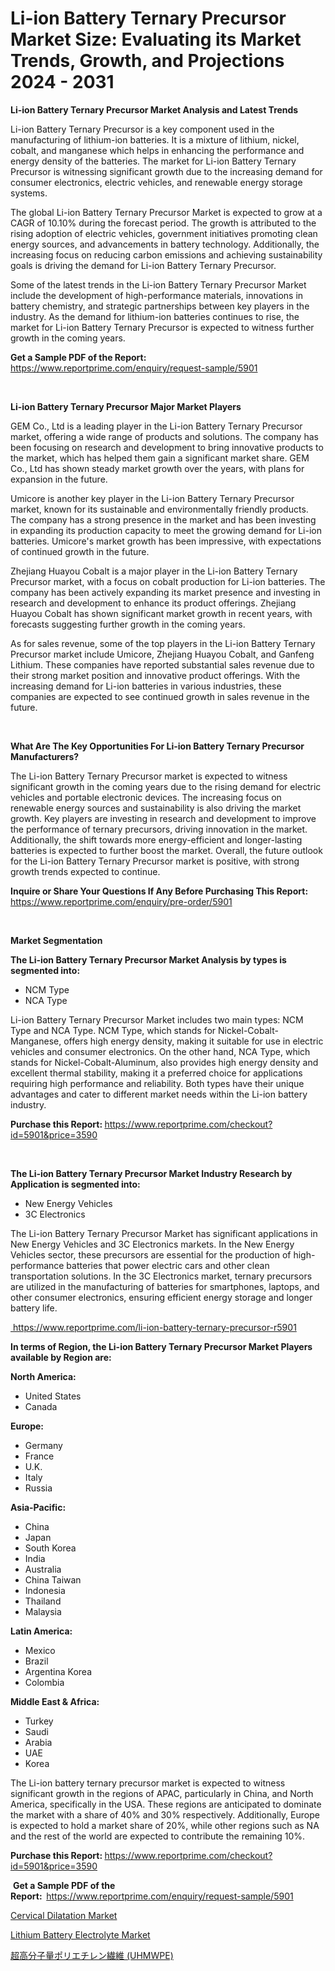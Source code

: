 <p><h1>Li-ion Battery Ternary Precursor Market Size: Evaluating its Market Trends, Growth, and Projections 2024 - 2031</h1></p><p><strong>Li-ion Battery Ternary Precursor Market Analysis and Latest Trends</strong></p>
<p><p>Li-ion Battery Ternary Precursor is a key component used in the manufacturing of lithium-ion batteries. It is a mixture of lithium, nickel, cobalt, and manganese which helps in enhancing the performance and energy density of the batteries. The market for Li-ion Battery Ternary Precursor is witnessing significant growth due to the increasing demand for consumer electronics, electric vehicles, and renewable energy storage systems.</p><p>The global Li-ion Battery Ternary Precursor Market is expected to grow at a CAGR of 10.10% during the forecast period. The growth is attributed to the rising adoption of electric vehicles, government initiatives promoting clean energy sources, and advancements in battery technology. Additionally, the increasing focus on reducing carbon emissions and achieving sustainability goals is driving the demand for Li-ion Battery Ternary Precursor.</p><p>Some of the latest trends in the Li-ion Battery Ternary Precursor Market include the development of high-performance materials, innovations in battery chemistry, and strategic partnerships between key players in the industry. As the demand for lithium-ion batteries continues to rise, the market for Li-ion Battery Ternary Precursor is expected to witness further growth in the coming years.</p></p>
<p><strong>Get a Sample PDF of the Report:&nbsp;</strong> <a href="https://www.reportprime.com/enquiry/request-sample/5901">https://www.reportprime.com/enquiry/request-sample/5901</a></p>
<p>&nbsp;</p>
<p><strong>Li-ion Battery Ternary Precursor Major Market Players</strong></p>
<p><p>GEM Co., Ltd is a leading player in the Li-ion Battery Ternary Precursor market, offering a wide range of products and solutions. The company has been focusing on research and development to bring innovative products to the market, which has helped them gain a significant market share. GEM Co., Ltd has shown steady market growth over the years, with plans for expansion in the future.</p><p>Umicore is another key player in the Li-ion Battery Ternary Precursor market, known for its sustainable and environmentally friendly products. The company has a strong presence in the market and has been investing in expanding its production capacity to meet the growing demand for Li-ion batteries. Umicore's market growth has been impressive, with expectations of continued growth in the future.</p><p>Zhejiang Huayou Cobalt is a major player in the Li-ion Battery Ternary Precursor market, with a focus on cobalt production for Li-ion batteries. The company has been actively expanding its market presence and investing in research and development to enhance its product offerings. Zhejiang Huayou Cobalt has shown significant market growth in recent years, with forecasts suggesting further growth in the coming years.</p><p>As for sales revenue, some of the top players in the Li-ion Battery Ternary Precursor market include Umicore, Zhejiang Huayou Cobalt, and Ganfeng Lithium. These companies have reported substantial sales revenue due to their strong market position and innovative product offerings. With the increasing demand for Li-ion batteries in various industries, these companies are expected to see continued growth in sales revenue in the future.</p></p>
<p>&nbsp;</p>
<p><strong>What Are The Key Opportunities For Li-ion Battery Ternary Precursor Manufacturers?</strong></p>
<p><p>The Li-ion Battery Ternary Precursor market is expected to witness significant growth in the coming years due to the rising demand for electric vehicles and portable electronic devices. The increasing focus on renewable energy sources and sustainability is also driving the market growth. Key players are investing in research and development to improve the performance of ternary precursors, driving innovation in the market. Additionally, the shift towards more energy-efficient and longer-lasting batteries is expected to further boost the market. Overall, the future outlook for the Li-ion Battery Ternary Precursor market is positive, with strong growth trends expected to continue.</p></p>
<p><strong>Inquire or Share Your Questions If Any Before Purchasing This Report:</strong> <a href="https://www.reportprime.com/enquiry/pre-order/5901">https://www.reportprime.com/enquiry/pre-order/5901</a></p>
<p>&nbsp;</p>
<p><strong>Market Segmentation</strong></p>
<p><strong>The Li-ion Battery Ternary Precursor Market Analysis by types is segmented into:</strong></p>
<p><ul><li>NCM Type</li><li>NCA Type</li></ul></p>
<p><p>Li-ion Battery Ternary Precursor Market includes two main types: NCM Type and NCA Type. NCM Type, which stands for Nickel-Cobalt-Manganese, offers high energy density, making it suitable for use in electric vehicles and consumer electronics. On the other hand, NCA Type, which stands for Nickel-Cobalt-Aluminum, also provides high energy density and excellent thermal stability, making it a preferred choice for applications requiring high performance and reliability. Both types have their unique advantages and cater to different market needs within the Li-ion battery industry.</p></p>
<p><strong>Purchase this Report:&nbsp;</strong><a href="https://www.reportprime.com/checkout?id=5901&price=3590">https://www.reportprime.com/checkout?id=5901&price=3590</a></p>
<p>&nbsp;</p>
<p><strong>The Li-ion Battery Ternary Precursor Market Industry Research by Application is segmented into:</strong></p>
<p><ul><li>New Energy Vehicles</li><li>3C Electronics</li></ul></p>
<p><p>The Li-ion Battery Ternary Precursor Market has significant applications in New Energy Vehicles and 3C Electronics markets. In the New Energy Vehicles sector, these precursors are essential for the production of high-performance batteries that power electric cars and other clean transportation solutions. In the 3C Electronics market, ternary precursors are utilized in the manufacturing of batteries for smartphones, laptops, and other consumer electronics, ensuring efficient energy storage and longer battery life.</p></p>
<p><a href="https://www.reportprime.com/li-ion-battery-ternary-precursor-r5901">&nbsp;https://www.reportprime.com/li-ion-battery-ternary-precursor-r5901</a></p>
<p><strong>In terms of Region, the Li-ion Battery Ternary Precursor Market Players available by Region are:</strong></p>
<p>
    <p> <strong> North America: </strong>
        <ul>
            <li>United States</li>
            <li>Canada</li>
        </ul>
        </p> 
    <p> <strong> Europe: </strong>
        <ul>
            <li>Germany</li>
            <li>France</li>
            <li>U.K.</li>
            <li>Italy</li>
            <li>Russia</li>
        </ul>
        </p> 
    <p> <strong> Asia-Pacific: </strong>
        <ul>
            <li>China</li>
            <li>Japan</li>
            <li>South Korea</li>
            <li>India</li>
            <li>Australia</li>
            <li>China Taiwan</li>
            <li>Indonesia</li>
            <li>Thailand</li>
            <li>Malaysia</li>
        </ul>
        </p> 
    <p> <strong> Latin America: </strong>
        <ul>
            <li>Mexico</li>
            <li>Brazil</li>
            <li>Argentina Korea</li>
            <li>Colombia</li>
        </ul>
        </p> 
    <p> <strong> Middle East & Africa: </strong>
        <ul>
            <li>Turkey</li>
            <li>Saudi</li>
            <li>Arabia</li>
            <li>UAE</li>
            <li>Korea</li>
        </ul>
    </p>
    </p>
<p><p>The Li-ion battery ternary precursor market is expected to witness significant growth in the regions of APAC, particularly in China, and North America, specifically in the USA. These regions are anticipated to dominate the market with a share of 40% and 30% respectively. Additionally, Europe is expected to hold a market share of 20%, while other regions such as NA and the rest of the world are expected to contribute the remaining 10%.</p></p>
<p><strong>Purchase this Report: </strong><a href="https://www.reportprime.com/checkout?id=5901&price=3590">https://www.reportprime.com/checkout?id=5901&price=3590</a></p>
<p>&nbsp;<strong>Get a Sample PDF of the Report:&nbsp;&nbsp;</strong><a href="https://www.reportprime.com/enquiry/request-sample/5901">https://www.reportprime.com/enquiry/request-sample/5901</a></p>
<p><strong></strong></p>
<p><p><a href="https://medium.com/@m.muhlisin.sin_83756/global-cervical-dilatation-market-is-projected-to-grow-at-a-cagr-of-14-5-6dcc1e8b0690">Cervical Dilatation Market</a></p><p><a href="https://github.com/vimar16th/Market-Research-Report-List-6/blob/main/lithium-battery-electrolyte-market.md">Lithium Battery Electrolyte Market</a></p><p><a href="https://github.com/zjkmgcs938405/Market-Research-Report-List-4/blob/main/620392584425.md">超高分子量ポリエチレン繊維 (UHMWPE)</a></p></p>
